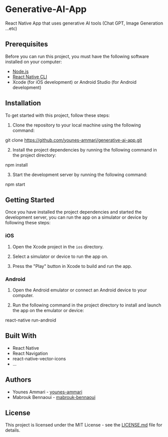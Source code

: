 # Generative-AI-App
React Native App that uses generative AI tools (Chat GPT, Image Generation ...etc)

## Prerequisites

Before you can run this project, you must have the following software installed on your computer:

- [Node.js](https://nodejs.org/en/)
- [React Native CLI](https://reactnative.dev/docs/environment-setup)
- Xcode (for iOS development) or Android Studio (for Android development)

## Installation

To get started with this project, follow these steps:

1. Clone the repository to your local machine using the following command:

git clone https://github.com/younes-ammari/generative-ai-app.git


2. Install the project dependencies by running the following command in the project directory:

npm install


3. Start the development server by running the following command:

npm start


## Getting Started

Once you have installed the project dependencies and started the development server, you can run the app on a simulator or device by following these steps:

### iOS

1. Open the Xcode project in the `ios` directory.

2. Select a simulator or device to run the app on.

3. Press the "Play" button in Xcode to build and run the app.

### Android

1. Open the Android emulator or connect an Android device to your computer.

2. Run the following command in the project directory to install and launch the app on the emulator or device:

react-native run-android



## Built With

- React Native
- React Navigation
- react-native-vector-icons
- ...

## Authors

- Younes Ammari - [younes-ammari](https://github.com/younes-ammari)
- Mabrouk Bennaoui - [mabrouk-bennaoui](https://github.com/mabrouk-bennaoui)

## License

This project is licensed under the MIT License - see the [LICENSE.md](LICENSE.md) file for details.




